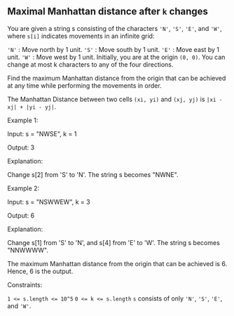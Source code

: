 ## Maximal Manhattan distance after `k` changes

You are given a string s consisting of the characters `'N'`, `'S'`, `'E'`, and `'W'`, where `s[i]` indicates movements in an infinite grid:

`'N'` : Move north by 1 unit.
`'S'` : Move south by 1 unit.
`'E'` : Move east by 1 unit.
`'W'` : Move west by 1 unit.
Initially, you are at the origin `(0, 0)`. You can change at most k characters to any of the four directions.

Find the maximum Manhattan distance from the origin that can be achieved at any time while performing the movements in order.

The Manhattan Distance between two cells `(xi, yi)` and `(xj, yj)` is `|xi - xj| + |yi - yj|`.
 
Example 1:

Input: s = "NWSE", k = 1

Output: 3

Explanation:

Change s[2] from 'S' to 'N'. The string s becomes "NWNE".

Example 2:

Input: s = "NSWWEW", k = 3

Output: 6

Explanation:

Change s[1] from 'S' to 'N', and s[4] from 'E' to 'W'. The string s becomes "NNWWWW".

The maximum Manhattan distance from the origin that can be achieved is 6. Hence, 6 is the output.

Constraints:

`1 <= s.length <= 10^5`
`0 <= k <= s.length`
`s` consists of only `'N'`, `'S'`, `'E'`, and `'W'`.

